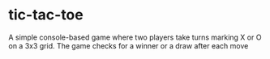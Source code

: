 # tic-tac-toe
A simple console-based game where two players take turns marking X or O on a 3x3 grid. The game checks for a winner or a draw after each move
